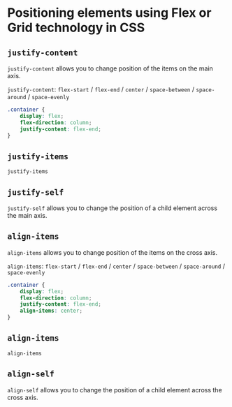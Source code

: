 # Positioning elements using Flex or Grid technology in CSS


## `justify-content`

`justify-content` allows you to change position of the items on the main axis.

`justify-content`: `flex-start` / `flex-end` / `center` /
`space-between` / `space-around` / `space-evenly`

```css
.container {
    display: flex;
    flex-direction: column;
    justify-content: flex-end;
}
```

## `justify-items`
`justify-items`

## `justify-self`
`justify-self` allows you to change the position of a child element across the main axis.

## `align-items`

`align-items` allows you to change position of the items on the cross axis.

`align-items`: `flex-start` / `flex-end` / `center` /
`space-between` / `space-around` / `space-evenly`

```css
.container {
    display: flex;
    flex-direction: column;
    justify-content: flex-end;
    align-items: center;
}
```

## `align-items`
`align-items`

## `align-self`
`align-self` allows you to change the position of a child element across the cross axis.
